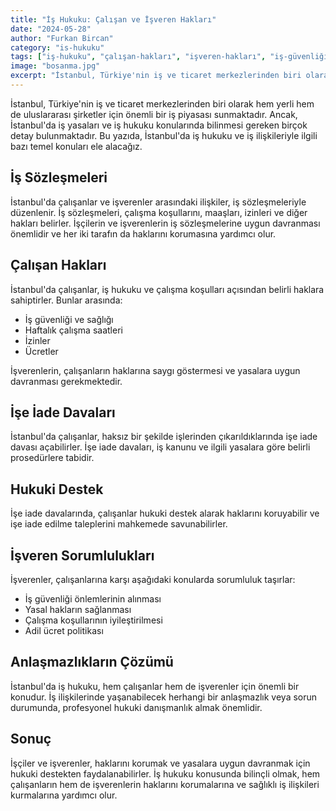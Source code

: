 ```yaml
---
title: "İş Hukuku: Çalışan ve İşveren Hakları"
date: "2024-05-28"
author: "Furkan Bircan"
category: "is-hukuku"
tags: ["iş-hukuku", "çalışan-hakları", "işveren-hakları", "iş-güvenliği"]
image: "bosanma.jpg"
excerpt: "İstanbul, Türkiye'nin iş ve ticaret merkezlerinden biri olarak hem yerli hem de uluslararası şirketler için önemli bir iş piyasası sunmaktadır."
---
```


İstanbul, Türkiye'nin iş ve ticaret merkezlerinden biri olarak hem yerli hem de uluslararası şirketler için önemli bir iş piyasası sunmaktadır. Ancak, İstanbul'da iş yasaları ve iş hukuku konularında bilinmesi gereken birçok detay bulunmaktadır. Bu yazıda, İstanbul'da iş hukuku ve iş ilişkileriyle ilgili bazı temel konuları ele alacağız.

## İş Sözleşmeleri

İstanbul'da çalışanlar ve işverenler arasındaki ilişkiler, iş sözleşmeleriyle düzenlenir. İş sözleşmeleri, çalışma koşullarını, maaşları, izinleri ve diğer hakları belirler. İşçilerin ve işverenlerin iş sözleşmelerine uygun davranması önemlidir ve her iki tarafın da haklarını korumasına yardımcı olur.

## Çalışan Hakları

İstanbul'da çalışanlar, iş hukuku ve çalışma koşulları açısından belirli haklara sahiptirler. Bunlar arasında:

- İş güvenliği ve sağlığı
- Haftalık çalışma saatleri
- İzinler
- Ücretler

İşverenlerin, çalışanların haklarına saygı göstermesi ve yasalara uygun davranması gerekmektedir.

## İşe İade Davaları

İstanbul'da çalışanlar, haksız bir şekilde işlerinden çıkarıldıklarında işe iade davası açabilirler. İşe iade davaları, iş kanunu ve ilgili yasalara göre belirli prosedürlere tabidir.

## Hukuki Destek

İşe iade davalarında, çalışanlar hukuki destek alarak haklarını koruyabilir ve işe iade edilme taleplerini mahkemede savunabilirler.

## İşveren Sorumlulukları

İşverenler, çalışanlarına karşı aşağıdaki konularda sorumluluk taşırlar:

- İş güvenliği önlemlerinin alınması
- Yasal hakların sağlanması
- Çalışma koşullarının iyileştirilmesi
- Adil ücret politikası

## Anlaşmazlıkların Çözümü

İstanbul'da iş hukuku, hem çalışanlar hem de işverenler için önemli bir konudur. İş ilişkilerinde yaşanabilecek herhangi bir anlaşmazlık veya sorun durumunda, profesyonel hukuki danışmanlık almak önemlidir.

## Sonuç

İşçiler ve işverenler, haklarını korumak ve yasalara uygun davranmak için hukuki destekten faydalanabilirler. İş hukuku konusunda bilinçli olmak, hem çalışanların hem de işverenlerin haklarını korumalarına ve sağlıklı iş ilişkileri kurmalarına yardımcı olur.
